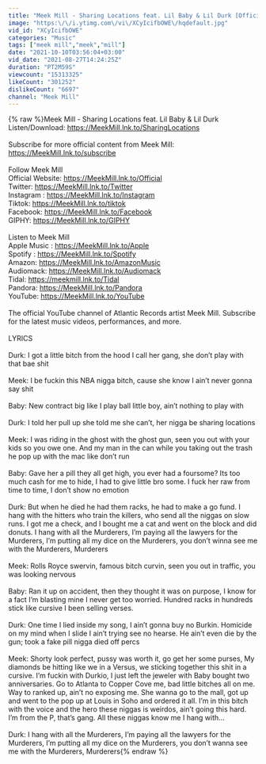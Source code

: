 ```yaml
---
title: "Meek Mill - Sharing Locations feat. Lil Baby & Lil Durk [Official Video]"
image: "https:\/\/i.ytimg.com\/vi\/XCyIcifbOWE\/hqdefault.jpg"
vid_id: "XCyIcifbOWE"
categories: "Music"
tags: ["meek mill","meek","mill"]
date: "2021-10-10T03:56:04+03:00"
vid_date: "2021-08-27T14:24:25Z"
duration: "PT2M59S"
viewcount: "15313325"
likeCount: "301252"
dislikeCount: "6697"
channel: "Meek Mill"
---
```

{% raw %}Meek Mill - Sharing Locations feat. Lil Baby &amp; Lil Durk <br />Listen/Download: <a rel="nofollow" target="blank" href="https://MeekMill.lnk.to/SharingLocations">https://MeekMill.lnk.to/SharingLocations</a><br /><br />Subscribe for more official content from Meek Mill:<br /><a rel="nofollow" target="blank" href="https://MeekMill.lnk.to/subscribe">https://MeekMill.lnk.to/subscribe</a><br /><br />Follow Meek Mill<br />Official Website: <a rel="nofollow" target="blank" href="https://MeekMill.lnk.to/Official">https://MeekMill.lnk.to/Official</a><br />Twitter: <a rel="nofollow" target="blank" href="https://MeekMill.lnk.to/Twitter">https://MeekMill.lnk.to/Twitter</a><br />Instagram : <a rel="nofollow" target="blank" href="https://MeekMill.lnk.to/Instagram">https://MeekMill.lnk.to/Instagram</a><br />Tiktok: <a rel="nofollow" target="blank" href="https://MeekMill.lnk.to/tiktok">https://MeekMill.lnk.to/tiktok</a><br />Facebook: <a rel="nofollow" target="blank" href="https://MeekMill.lnk.to/Facebook">https://MeekMill.lnk.to/Facebook</a><br />GIPHY: <a rel="nofollow" target="blank" href="https://MeekMill.lnk.to/GIPHY">https://MeekMill.lnk.to/GIPHY</a><br /><br />Listen to Meek Mill<br />Apple Music : <a rel="nofollow" target="blank" href="https://MeekMill.lnk.to/Apple">https://MeekMill.lnk.to/Apple</a><br />Spotify : <a rel="nofollow" target="blank" href="https://MeekMill.lnk.to/Spotify">https://MeekMill.lnk.to/Spotify</a><br />Amazon: <a rel="nofollow" target="blank" href="https://MeekMill.lnk.to/AmazonMusic">https://MeekMill.lnk.to/AmazonMusic</a><br />Audiomack: <a rel="nofollow" target="blank" href="https://MeekMill.lnk.to/Audiomack">https://MeekMill.lnk.to/Audiomack</a><br />Tidal: <a rel="nofollow" target="blank" href="https://meekmill.lnk.to/Tidal">https://meekmill.lnk.to/Tidal</a><br />Pandora: <a rel="nofollow" target="blank" href="https://MeekMill.lnk.to/Pandora">https://MeekMill.lnk.to/Pandora</a><br />YouTube: <a rel="nofollow" target="blank" href="https://MeekMill.lnk.to/YouTube">https://MeekMill.lnk.to/YouTube</a><br /><br />The official YouTube channel of Atlantic Records artist Meek Mill. Subscribe for the latest music videos, performances, and more.<br /><br />LYRICS<br /><br />Durk:  I got a little bitch from the hood I call her gang, she don’t play with that bae shit<br /> <br />Meek:  I be fuckin this NBA nigga bitch, cause she know I ain’t never gonna say shit<br /> <br />Baby:  New contract big like I play ball little boy, ain’t nothing to play with<br /> <br />Durk:  I told her pull up she told me she can’t, her nigga be sharing locations<br /> <br />Meek: I was riding in the ghost with the ghost gun, seen you out with your kids so you owe one. And my man in the can while you taking out the trash he pop up with the mac like don’t run<br /> <br />Baby:  Gave her a pill they all get high, you ever had a foursome?  Its too much cash for me to hide, I had to give little bro some. I fuck her raw from time to time, I don’t show no emotion<br /> <br />Durk: But when he died he had them racks, he had to make a go fund. I hang with the hitters who train the killers, who send all the niggas on slow runs. I got me a check, and I bought me a cat and went on the block and did donuts. I hang with all the Murderers, I’m paying all the lawyers for the Murderers, I’m putting all my dice on the Murderers, you don’t winna see me with the Murderers, Murderers<br /> <br />Meek:  Rolls Royce swervin, famous bitch curvin, seen you out in traffic, you was looking nervous<br /> <br />Baby: Ran it up on accident, then they thought it was on purpose, I know for a fact I’m blasting mine I never get too worried. Hundred racks in hundreds stick like cursive I been selling verses.<br /> <br />Durk: One time I lied inside my song, I ain’t gonna buy no Burkin. Homicide on my mind when I slide I ain’t trying see no hearse. He ain’t even die by the gun; took a fake pill nigga died off percs<br /> <br />Meek:  Shorty look perfect, pussy was worth it, go get her some purses, My diamonds be hitting like we in a Versus, we sticking together this shit in a cursive. I’m fuckin with Durkio, I just left the jeweler with Baby bought two anniversaries. Go to Atlanta to Copper Cove me, bad little bitches all on me. Way to ranked up, ain’t no exposing me.   She wanna go to the mall, got up and went to the pop up at Louis in Soho and ordered it all. I’m in this bitch with the voice and the hero these niggas is weirdos, ain’t going this hard. I’m from the P, that’s gang. All these niggas know me I hang with…<br /> <br />Durk: I hang with all the Murderers, I’m paying all the lawyers for the Murderers, I’m putting all my dice on the Murderers, you don’t wanna see me with the Murderers, Murderers{% endraw %}
